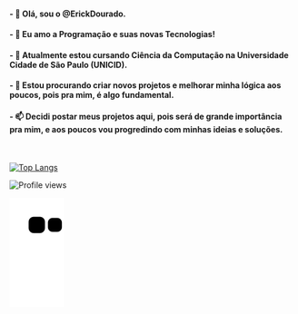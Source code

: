 <h4>- 👋 Olá, sou o @ErickDourado.</h4>
<h4>- 👀 Eu amo a Programação e suas novas Tecnologias!</h4>
<h4>- 🌱 Atualmente estou cursando Ciência da Computação na Universidade Cidade de São Paulo (UNICID).</h4>
<h4>- 💞️ Estou procurando criar novos projetos e melhorar minha lógica aos poucos, pois pra mim, é algo fundamental.</h4>
<h4>- 📫 Decidi postar meus projetos aqui, pois será de grande importância pra mim, e aos poucos vou progredindo com minhas ideias e soluções.</h4>

<br>

[![Top Langs](https://github-readme-stats.vercel.app/api/top-langs/?username=ErickDourado&theme=dark&bg_color=2b2bb2&layout=compact)](https://github.com/ErickDourado)

<img src="https://komarev.com/ghpvc/?username=erickdourado&color=102C93&style=for-the-badge" alt="Profile views"/>

[![Snake animation](https://github.com/ErickDourado/ErickDourado/blob/output/github-contribution-grid-snake.svg)](https://github.com/ErickDourado)
